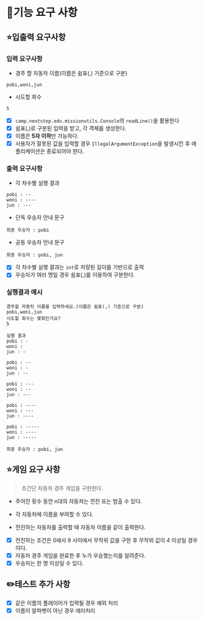 # 🚀기능 요구 사항

## ⭐️입출력 요구사항

### 입력 요구사항

- 경주 할 자동차 이름(이름은 쉼표(,) 기준으로 구분)

```agsl
pobi,woni,jun
```

- 시도할 회수

```agsl
5
```

- [x] `camp.nextstep.edu.missionutils.Console`의 `readLine()`을 활용한다
- [x] 쉼표(,)로 구분된 입력을 받고, 각 객체를 생성한다.
- [x] 이름은 **5자 이하**만 가능하다.
- [x] 사용자가 잘못된 값을 입력할 경우 `IllegalArgumentException`을 발생시킨 후 애플리케이션은 종료되어야 한다.

### 출력 요구사항

- 각 차수별 실행 결과

```agsl
pobi : --
woni : ----
jun : ---
```

- 단독 우승자 안내 문구

```
최종 우승자 : pobi
```

- 공동 우승자 안내 문구

```
최종 우승자 : pobi, jun
```

- [x] 각 차수별 실행 결과는 `int`로 저장된 길이를 기반으로 출력
- [x] 우승자가 여러 명일 경우 쉼표(,)를 이용하여 구분한다.

### 실행결과 예시

```
경주할 자동차 이름을 입력하세요.(이름은 쉼표(,) 기준으로 구분)
pobi,woni,jun
시도할 회수는 몇회인가요?
5

실행 결과
pobi : -
woni : 
jun : -

pobi : --
woni : -
jun : --

pobi : ---
woni : --
jun : ---

pobi : ----
woni : ---
jun : ----

pobi : -----
woni : ----
jun : -----

최종 우승자 : pobi, jun
```

## ⭐게임 요구 사항

> 초간단 자동차 경주 게임을 구현한다.

- 주어진 횟수 동안 n대의 자동차는 전진 또는 멈출 수 있다.

- 각 자동차에 이름을 부여할 수 있다.

- 전진하는 자동차를 출력할 때 자동차 이름을 같이 출력한다.

- [x] 전진하는 조건은 0에서 9 사이에서 무작위 값을 구한 후 무작위 값이 4 이상일 경우이다.
- [x] 자동차 경주 게임을 완료한 후 누가 우승했는지를 알려준다.
- [x] 우승자는 한 명 이상일 수 있다.

## ✏️테스트 추가 사항

- [x] 같은 이름의 플레이어가 입력될 경우 예외 처리
- [x] 이름이 알파벳이 아닌 경우 에러처리